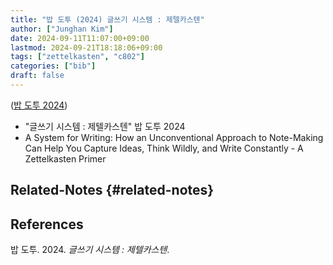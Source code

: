 ```yaml
---
title: "밥 도투 (2024) 글쓰기 시스템 : 제텔카스텐"
author: ["Junghan Kim"]
date: 2024-09-11T11:07:00+09:00
lastmod: 2024-09-21T18:18:06+09:00
tags: ["zettelkasten", "c802"]
categories: ["bib"]
draft: false
---
```


<!--more-->

(<a href="#citeproc_bib_item_1">밥 도투 2024</a>)

-   "글쓰기 시스템 : 제텔카스텐" 밥 도투 2024
-   A System for Writing: How an Unconventional Approach to Note-Making Can Help You Capture Ideas, Think Wildly, and Write Constantly - A Zettelkasten Primer


## Related-Notes {#related-notes}

## References

<style>.csl-entry{text-indent: -1.5em; margin-left: 1.5em;}</style><div class="csl-bib-body">
  <div class="csl-entry"><a id="citeproc_bib_item_1"></a>밥 도투. 2024. <i>글쓰기 시스템 : 제텔카스텐</i>.</div>
</div>

